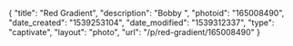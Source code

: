 {
    "title": "Red Gradient",
    "description": "Bobby ",
    "photoid": "165008490",
    "date_created": "1539253104",
    "date_modified": "1539312337",
    "type": "captivate",
    "layout": "photo",
    "url": "\/p\/red-gradient\/165008490"
}